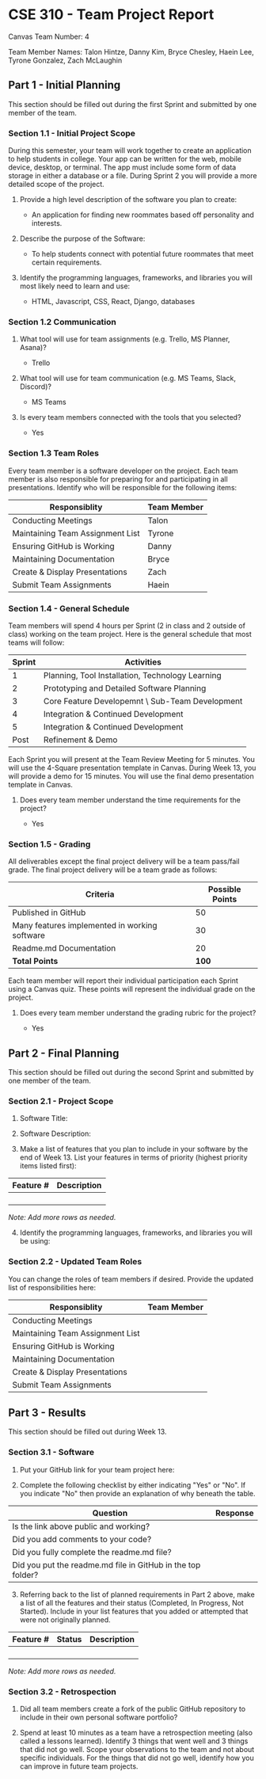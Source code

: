 # CSE 310 - Team Project Report

Canvas Team Number: 4

Team Member Names: Talon Hintze, Danny Kim, Bryce Chesley, Haein Lee, Tyrone Gonzalez, Zach McLaughin

## Part 1 - Initial Planning

This section should be filled out during the first Sprint and submitted by one member of the team.

### Section 1.1 - Initial Project Scope

During this semester, your team will work together to create an application to help students in college. Your app can be written for the web, mobile device, desktop, or terminal. The app must include some form of data storage in either a database or a file. During Sprint 2 you will provide a more detailed scope of the project.

1. Provide a high level description of the software you plan to create:

   - An application for finding new roommates based off personality and interests.

2. Describe the purpose of the Software:

   - To help students connect with potential future roommates that meet certain requirements.

3. Identify the programming languages, frameworks, and libraries you will most likely need to learn and use:

   - HTML, Javascript, CSS, React, Django, databases

### Section 1.2 Communication

1. What tool will use for team assignments (e.g. Trello, MS Planner, Asana)?

   - Trello

2. What tool will use for team communication (e.g. MS Teams, Slack, Discord)?

   - MS Teams

3. Is every team members connected with the tools that you selected?

   - Yes

### Section 1.3 Team Roles

Every team member is a software developer on the project. Each team member is also responsible for preparing for and participating in all presentations. Identify who will be responsible for the following items:

| Responsiblity                    | Team Member |
| -------------------------------- | ----------- |
| Conducting Meetings              | Talon       |
| Maintaining Team Assignment List | Tyrone      |
| Ensuring GitHub is Working       | Danny       |
| Maintaining Documentation        | Bryce       |
| Create & Display Presentations   | Zach        |
| Submit Team Assignments          | Haein       |

### Section 1.4 - General Schedule

Team members will spend 4 hours per Sprint (2 in class and 2 outside of class) working on the team project. Here is the general schedule that most teams will follow:

| Sprint | Activities                                       |
| ------ | ------------------------------------------------ |
| 1      | Planning, Tool Installation, Technology Learning |
| 2      | Prototyping and Detailed Software Planning       |
| 3      | Core Feature Developemnt \ Sub-Team Development  |
| 4      | Integration & Continued Development              |
| 5      | Integration & Continued Development              |
| Post   | Refinement & Demo                                |

Each Sprint you will present at the Team Review Meeting for 5 minutes. You will use the 4-Square presentation template in Canvas. During Week 13, you will provide a demo for 15 minutes. You will use the final demo presentation template in Canvas.

1. Does every team member understand the time requirements for the project?

   - Yes

### Section 1.5 - Grading

All deliverables except the final project delivery will be a team pass/fail grade. The final project delivery will be a team grade as follows:

| Criteria                                      | Possible Points |
| --------------------------------------------- | --------------- |
| Published in GitHub                           | 50              |
| Many features implemented in working software | 30              |
| Readme.md Documentation                       | 20              |
| **Total Points**                              | **100**         |

Each team member will report their individual participation each Sprint using a Canvas quiz. These points will represent the individual grade on the project.

1. Does every team member understand the grading rubric for the project?

   - Yes

## Part 2 - Final Planning

This section should be filled out during the second Sprint and submitted by one member of the team.

### Section 2.1 - Project Scope

1. Software Title:

2. Software Description:

3. Make a list of features that you plan to include in your software by the end of Week 13. List your features in terms of priority (highest priority items listed first):

| Feature # | Description |
| --------- | ----------- |
|           |             |
|           |             |
|           |             |
|           |             |

_Note: Add more rows as needed._

4. Identify the programming languages, frameworks, and libraries you will be using:

### Section 2.2 - Updated Team Roles

You can change the roles of team members if desired. Provide the updated list of responsibilities here:

| Responsiblity                    | Team Member |
| -------------------------------- | ----------- |
| Conducting Meetings              |             |
| Maintaining Team Assignment List |             |
| Ensuring GitHub is Working       |             |
| Maintaining Documentation        |             |
| Create & Display Presentations   |             |
| Submit Team Assignments          |             |

## Part 3 - Results

This section should be filled out during Week 13.

### Section 3.1 - Software

1. Put your GitHub link for your team project here:

2. Complete the following checklist by either indicating "Yes" or "No". If you indicate "No" then provide an explanation of why beneath the table.

| Question                                                    | Response |
| ----------------------------------------------------------- | -------- |
| Is the link above public and working?                       |          |
| Did you add comments to your code?                          |          |
| Did you fully complete the readme.md file?                  |          |
| Did you put the readme.md file in GitHub in the top folder? |          |

3. Referring back to the list of planned requirements in Part 2 above, make a list of all the features and their status (Completed, In Progress, Not Started). Include in your list features that you added or attempted that were not originally planned.

| Feature # | Status | Description |
| --------- | ------ | ----------- |
|           |        |             |
|           |        |             |
|           |        |             |
|           |        |             |

_Note: Add more rows as needed._

### Section 3.2 - Retrospection

1. Did all team members create a fork of the public GitHub repository to include in their own personal software portfolio?

2. Spend at least 10 minutes as a team have a retrospection meeting (also called a lessons learned). Identify 3 things that went well and 3 things that did not go well. Scope your observations to the team and not about specific individuals. For the things that did not go well, identify how you can improve in future team projects.
